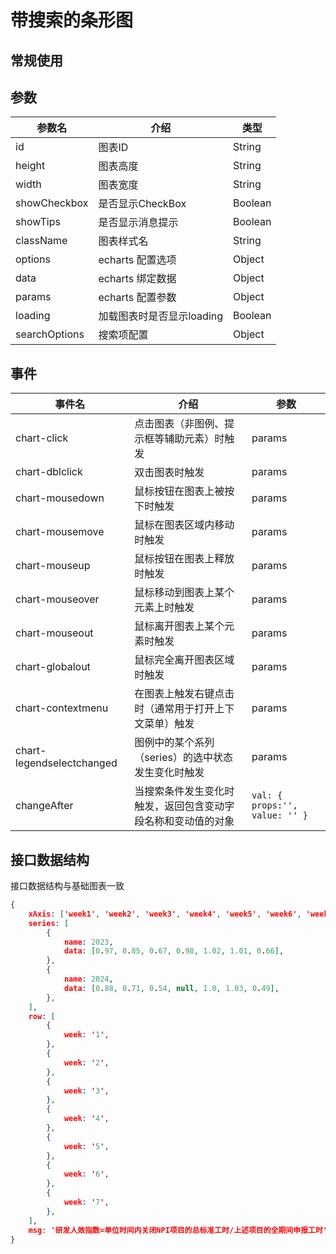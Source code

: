 # 带搜索的条形图

## 常规使用

<vEcharts-demo
    demo-height="300px"
    source-code="common-charts:::BarSearch/BarSearch-demo"
/>

## 参数

| 参数名        | 介绍                      | 类型    |
| ------------- | ------------------------- | ------- |
| id            | 图表ID                    | String  |
| height        | 图表高度                  | String  |
| width         | 图表宽度                  | String  |
| showCheckbox  | 是否显示CheckBox          | Boolean |
| showTips      | 是否显示消息提示          | Boolean |
| className     | 图表样式名                | String  |
| options       | echarts 配置选项          | Object  |
| data          | echarts 绑定数据          | Object  |
| params        | echarts 配置参数          | Object  |
| loading       | 加载图表时是否显示loading | Boolean |
| searchOptions | 搜索项配置                | Object  |

## 事件

| 事件名                    | 介绍                                                         | 参数                           |
| ------------------------- | ------------------------------------------------------------ | ------------------------------ |
| chart-click               | 点击图表（非图例、提示框等辅助元素）时触发                   | params                         |
| chart-dblclick            | 双击图表时触发                                               | params                         |
| chart-mousedown           | 鼠标按钮在图表上被按下时触发                                 | params                         |
| chart-mousemove           | 鼠标在图表区域内移动时触发                                   | params                         |
| chart-mouseup             | 鼠标按钮在图表上释放时触发                                   | params                         |
| chart-mouseover           | 鼠标移动到图表上某个元素上时触发                             | params                         |
| chart-mouseout            | 鼠标离开图表上某个元素时触发                                 | params                         |
| chart-globalout           | 鼠标完全离开图表区域时触发                                   | params                         |
| chart-contextmenu         | 在图表上触发右键点击时（通常用于打开上下文菜单）触发         | params                         |
| chart-legendselectchanged | 图例中的某个系列（series）的选中状态发生变化时触发           | params                         |
| changeAfter               | 当搜索条件发生变化时触发，返回包含变动字段名称和变动值的对象 | `val: { props:'', value: '' }` |

## 接口数据结构

接口数据结构与基础图表一致
```json
{
    xAxis: ['week1', 'week2', 'week3', 'week4', 'week5', 'week6', 'week7'],
    series: [
        {
            name: 2023,
            data: [0.97, 0.85, 0.67, 0.98, 1.02, 1.01, 0.66],
        },
        {
            name: 2024,
            data: [0.88, 0.71, 0.54, null, 1.0, 1.03, 0.49],
        },
    ],
    row: [
        {
            week: '1',
        },
        {
            week: '2',
        },
        {
            week: '3',
        },
        {
            week: '4',
        },
        {
            week: '5',
        },
        {
            week: '6',
        },
        {
            week: '7',
        },
    ],
    msg: '研发人效指数=单位时间内关闭NPI项目的总标准工时/上述项目的全期间申报工时',
}
```

